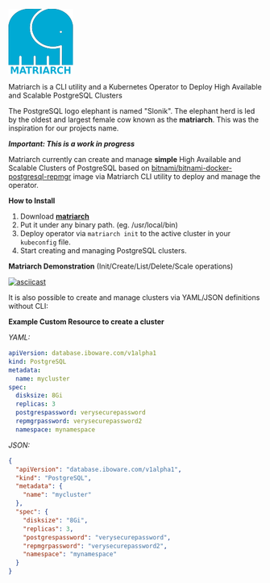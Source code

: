 ![logo](https://github.com/iboware/matriarch/raw/master/assets/matriarch128.png "")

Matriarch is a CLI utility and a Kubernetes Operator to Deploy High Available and Scalable PostgreSQL Clusters

The PostgreSQL logo elephant is named "Slonik". The elephant herd is led by the oldest and largest female cow known as the **matriarch**. This was the inspiration for our projects name.

***Important: This is a work in progress***

Matriarch currently can create and manage **simple** High Available and Scalable Clusters of PostgreSQL based on [bitnami/bitnami-docker-postgresql-repmgr](http://github.com//bitnami/bitnami-docker-postgresql-repmgr) image via Matriarch CLI utility to deploy and manage the operator. 

**How to Install**
1. Download [**matriarch**](https://github.com/iboware/matriarch/releases/download/v0.3.7/matriarch)
2. Put it under any binary path. (eg. /usr/local/bin)
4. Deploy operator via `matriarch init` to the active cluster in your `kubeconfig` file.
3. Start creating and managing PostgreSQL clusters.

**Matriarch Demonstration** (Init/Create/List/Delete/Scale operations)

[![asciicast](https://asciinema.org/a/351880.svg)](https://asciinema.org/a/351880)

It is also possible to create and manage clusters via YAML/JSON definitions without CLI:

**Example Custom Resource to create a cluster**

*YAML:*
```yaml
apiVersion: database.iboware.com/v1alpha1
kind: PostgreSQL
metadata:
  name: mycluster
spec:
  disksize: 8Gi
  replicas: 3
  postgrespassword: verysecurepassword
  repmgrpassword: verysecurepassword2
  namespace: mynamespace
```
*JSON:*
```json
{
  "apiVersion": "database.iboware.com/v1alpha1",
  "kind": "PostgreSQL",
  "metadata": {
    "name": "mycluster"
  },
  "spec": {
    "disksize": "8Gi",
    "replicas": 3,
    "postgrespassword": "verysecurepassword",
    "repmgrpassword": "verysecurepassword2",
    "namespace": "mynamespace"
  }
}
```
